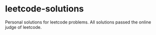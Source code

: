 leetcode-solutions
==================

Personal solutions for leetcode problems. All solutions passed the online judge of leetcode.
